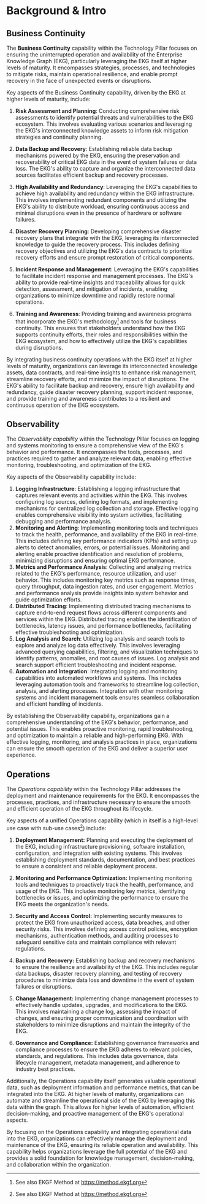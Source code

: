 # Background & Intro

## Business Continuity

The **Business Continuity** capability within the Technology Pillar focuses on ensuring 
the uninterrupted operation and availability of the Enterprise Knowledge Graph (EKG), 
particularly leveraging the EKG itself at higher levels of maturity. 
It encompasses strategies, processes, and technologies to mitigate risks, 
maintain operational resilience, and enable prompt recovery in the face of 
unexpected events or disruptions.

Key aspects of the Business Continuity capability, driven by the EKG at higher levels of
maturity, include:

1. **Risk Assessment and Planning**: Conducting comprehensive risk assessments to 
   identify potential threats and vulnerabilities to the EKG ecosystem. 
   This involves evaluating various scenarios and leveraging the EKG's interconnected 
   knowledge assets to inform risk mitigation strategies and continuity planning.

2. **Data Backup and Recovery**: Establishing reliable data backup mechanisms powered 
   by the EKG, ensuring the preservation and recoverability of critical EKG data in 
   the event of system failures or data loss.
   The EKG's ability to capture and organize the interconnected data sources facilitates
   efficient backup and recovery processes.

3. **High Availability and Redundancy**: Leveraging the EKG's capabilities to achieve 
   high availability and redundancy within the EKG infrastructure. 
   This involves implementing redundant components and utilizing the EKG's ability to 
   distribute workload, ensuring continuous access and minimal disruptions even in the
   presence of hardware or software failures.

4. **Disaster Recovery Planning**: Developing comprehensive disaster recovery plans 
   that integrate with the EKG, leveraging its interconnected knowledge to guide the 
   recovery process. 
   This includes defining recovery objectives and utilizing the EKG's data contracts 
   to prioritize recovery efforts and ensure prompt restoration of critical components.

5. **Incident Response and Management**: Leveraging the EKG's capabilities to facilitate
   incident response and management processes. 
   The EKG's ability to provide real-time insights and traceability allows for quick 
   detection, assessment, and mitigation of incidents, enabling organizations to minimize
   downtime and rapidly restore normal operations.

6. **Training and Awareness**: Providing training and awareness programs that incorporate
   the EKG's methodology[^method] and tools for business continuity. 
   This ensures that stakeholders understand how the EKG supports continuity efforts, 
   their roles and responsibilities within the EKG ecosystem, and how to effectively 
   utilize the EKG's capabilities during disruptions.

By integrating business continuity operations with the EKG itself at higher levels of 
maturity, organizations can leverage its interconnected knowledge assets, data contracts, 
and real-time insights to enhance risk management, streamline recovery efforts, 
and minimize the impact of disruptions. 
The EKG's ability to facilitate backup and recovery, ensure high availability and redundancy,
guide disaster recovery planning, support incident response, and provide training and 
awareness contributes to a resilient and continuous operation of the EKG ecosystem.

[^method]: See also EKGF Method at https://method.ekgf.org

## Observability

The _Observability capability_ within the Technology Pillar focuses on logging and 
systems monitoring to ensure a comprehensive view of the EKG's behavior and performance. 
It encompasses the tools, processes, and practices required to gather and analyze 
relevant data, enabling effective monitoring, troubleshooting, and optimization of the EKG.

Key aspects of the Observability capability include:

1. **Logging Infrastructure**: Establishing a logging infrastructure that captures relevant 
   events and activities within the EKG. This involves configuring log sources, defining 
   log formats, and implementing mechanisms for centralized log collection and storage.
   Effective logging enables comprehensive visibility into system activities, facilitating 
   debugging and performance analysis.
2. **Monitoring and Alerting**: Implementing monitoring tools and techniques to track the 
   health, performance, and availability of the EKG in real-time. 
   This includes defining key performance indicators (KPIs) and setting up alerts to detect 
   anomalies, errors, or potential issues. 
   Monitoring and alerting enable proactive identification and resolution of problems, 
   minimizing disruptions and ensuring optimal EKG performance.
3. **Metrics and Performance Analysis**: Collecting and analyzing metrics related to the 
   EKG's performance, resource utilization, and user behavior. 
   This includes monitoring key metrics such as response times, query throughput, 
   data ingestion rates, and user engagement. 
   Metrics and performance analysis provide insights into system behavior and guide 
   optimization efforts.
4. **Distributed Tracing**: Implementing distributed tracing mechanisms to capture 
   end-to-end request flows across different components and services within the EKG. 
   Distributed tracing enables the identification of bottlenecks, latency issues, 
   and performance bottlenecks, facilitating effective troubleshooting and optimization.
5. **Log Analysis and Search**: Utilizing log analysis and search tools to explore and 
   analyze log data effectively. This involves leveraging advanced querying capabilities, 
   filtering, and visualization techniques to identify patterns, anomalies, and root causes
   of issues. 
   Log analysis and search support efficient troubleshooting and incident response.
6. **Automation and Integration**: Integrating logging and monitoring capabilities into
   automated workflows and systems.
   This includes leveraging automation tools and frameworks to streamline log collection,
   analysis, and alerting processes. Integration with other monitoring systems and 
   incident management tools ensures seamless collaboration and efficient handling 
   of incidents.

By establishing the Observability capability, organizations gain a comprehensive understanding of 
the EKG's behavior, performance, and potential issues. 
This enables proactive monitoring, rapid troubleshooting, and optimization to maintain a 
reliable and high-performing EKG. 
With effective logging, monitoring, and analysis practices in place, organizations can ensure 
the smooth operation of the EKG and deliver a superior user experience.

## Operations

The _Operations capability_ within the Technology Pillar addresses the deployment and 
maintenance requirements for the EKG. 
It encompasses the processes, practices, and infrastructure necessary to ensure the
smooth and efficient operation of the EKG throughout its lifecycle.

Key aspects of a unified Operations capability (which in itself is a high-level 
use case with sub-use cases[^method]) include:

1. **Deployment Management:** Planning and executing the deployment of the EKG, 
   including infrastructure provisioning, software installation, configuration, 
   and integration with existing systems. 
   This involves establishing deployment standards, documentation, and best practices
   to ensure a consistent and reliable deployment process.

2. **Monitoring and Performance Optimization:** Implementing monitoring tools and 
   techniques to proactively track the health, performance, and usage of the EKG. 
   This includes monitoring key metrics, identifying bottlenecks or issues,
   and optimizing the performance to ensure the EKG meets the organization's needs.

3. **Security and Access Control:** Implementing security measures to protect the 
   EKG from unauthorized access, data breaches, and other security risks. 
   This involves defining access control policies, encryption mechanisms, 
   authentication methods, and auditing processes to safeguard sensitive data and 
   maintain compliance with relevant regulations.

4. **Backup and Recovery:** Establishing backup and recovery mechanisms to ensure 
   the resilience and availability of the EKG. 
   This includes regular data backups, disaster recovery planning, and testing of 
   recovery procedures to minimize data loss and downtime in the event of 
   system failures or disruptions.

5. **Change Management:** Implementing change management processes to effectively 
   handle updates, upgrades, and modifications to the EKG. 
   This involves maintaining a change log, assessing the impact of changes, 
   and ensuring proper communication and coordination with stakeholders to 
   minimize disruptions and maintain the integrity of the EKG.

6. **Governance and Compliance:** Establishing governance frameworks and 
   compliance processes to ensure the EKG adheres to relevant policies, 
   standards, and regulations. 
   This includes data governance, data lifecycle management, metadata management, 
   and adherence to industry best practices.

Additionally, the Operations capability itself generates valuable operational data, 
such as deployment information and performance metrics, that can be integrated into the EKG.
At higher levels of maturity, organizations can automate and streamline the operational side
of the EKG by leveraging this data within the graph. 
This allows for higher levels of automation, efficient decision-making, and 
proactive management of the EKG's operational aspects.

By focusing on the Operations capability and integrating operational data into the EKG,
organizations can effectively manage the deployment and maintenance of the EKG, 
ensuring its reliable operation and availability. 
This capability helps organizations leverage the full potential of the EKG and provides
a solid foundation for knowledge management, decision-making, and collaboration within the organization.
